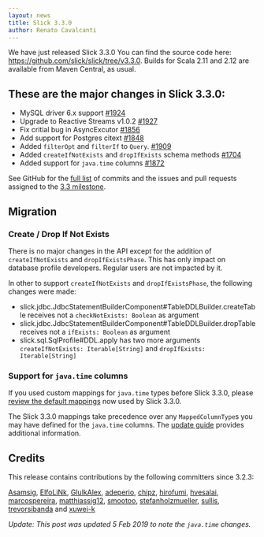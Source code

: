 ```yaml
---
layout: news
title: Slick 3.3.0
author: Renato Cavalcanti
---
```

We have just released Slick 3.3.0
You can find the source code here: <https://github.com/slick/slick/tree/v3.3.0>.
Builds for Scala 2.11 and 2.12 are available from Maven Central, as usual.

## These are the major changes in Slick 3.3.0:

* MySQL driver 6.x support [#1924](https://github.com/slick/slick/pull/1924)
* Upgrade to Reactive Streams v1.0.2 [#1927](https://github.com/slick/slick/pull/1927)
* Fix critial bug in AsyncExcutor [#1856](https://github.com/slick/slick/issues/1856)
* Add support for Postgres citext [#1848](https://github.com/slick/slick/issues/1848)
* Added `filterOpt` and `filterIf` to `Query`.  [#1909](https://github.com/slick/slick/issues/1909)
* Added `createIfNotExists` and `dropIfExists` schema methods [#1704](https://github.com/slick/slick/pull/1704)
* Added support for `java.time` columns [#1872](https://github.com/slick/slick/pull/1872)

See GitHub for the [full list](https://github.com/slick/slick/compare/v3.2.3...v3.3.0) of commits and the issues and pull requests assigned to the [3.3 milestone](https://github.com/slick/slick/milestone/30?closed=1).

## Migration

### Create / Drop If Not Exists

There is no major changes in the API except for the addition of `createIfNotExists` and `dropIfExistsPhase`. This has only impact on database profile developers. Regular users are not impacted by it.

In other to support `createIfNotExists` and `dropIfExistsPhase`, the following changes were made:

* slick.jdbc.JdbcStatementBuilderComponent#TableDDLBuilder.createTable receives not a `checkNotExists: Boolean` as argument
* slick.jdbc.JdbcStatementBuilderComponent#TableDDLBuilder.dropTable receives not a `ifExists: Boolean` as argument
* slick.sql.SqlProfile#DDL.apply has two more arguments `createIfNotExists: Iterable[String]` and `dropIfExists: Iterable[String]`

### Support for `java.time` columns

[time-upgrade]: https://github.com/slick/slick/blob/28094bf669656cbe8578387827a0b145a43de192/doc/src/upgrade.md#support-for-javatime-columns

If you used custom mappings for `java.time` types before Slick 3.3.0,
please [review the default mappings][time-upgrade] now used by Slick 3.3.0.

The Slick 3.3.0 mappings take precedence over any `MappedColumnType`s you may have defined for the `java.time` columns. 
The [update guide][time-upgrade] provides additional information.

## Credits
This release contains contributions by the following committers since 3.2.3:

[Asamsig](https://github.com/Asamsig), [ElfoLiNk](https://github.com/ElfoLiNk), [GlulkAlex](https://github.com/GlulkAlex), [adeperio](https://github.com/adeperio), [chipz](https://github.com/chipz), [hirofumi](https://github.com/hirofumi), [hvesalai](https://github.com/hvesalai), [marcospereira](https://github.com/marcospereira), [matthiassig12](https://github.com/matthiassig12), [smootoo](https://github.com/smootoo), [stefanholzmueller](https://github.com/stefanholzmueller), [sullis](https://github.com/sullis), [trevorsibanda](https://github.com/trevorsibanda) and [xuwei-k](https://github.com/xuwei-k)

_Update: This post was updated 5 Feb 2019 to note the `java.time` changes._
